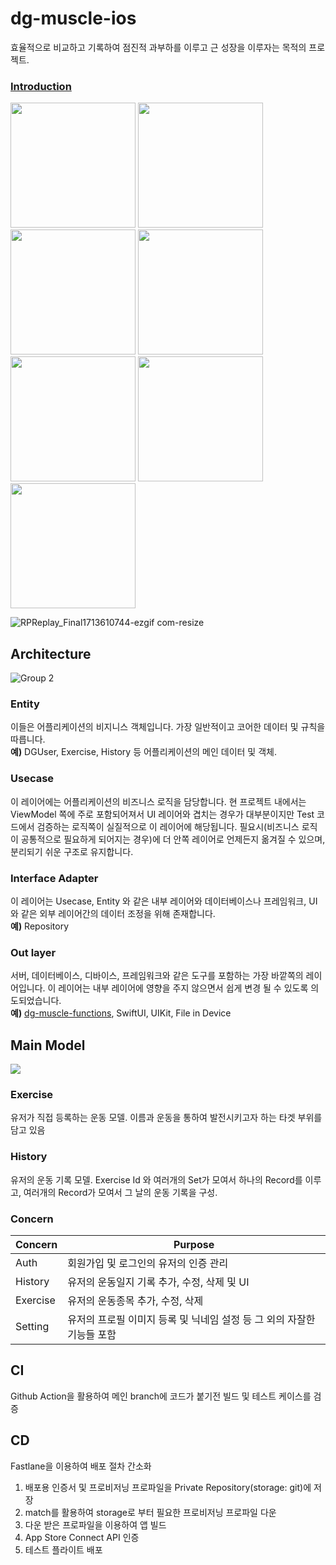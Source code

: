 # dg-muscle-ios

효율적으로 비교하고 기록하여 점진적 과부하를 이루고 근 성장을 이루자는 목적의 프로젝트.

### [Introduction](https://judicious-hoof-33e.notion.site/dgmuscle-ios-a7162152c1594a09902d7d6c07da8bdd?pvs=74)

<div>
  <img src="https://github.com/donggyushin/dg-muscle-ios/assets/34573243/336a9f76-1897-4ff9-9955-a9b287f5577f" width=200 />
  <img src="https://github.com/donggyushin/dg-muscle-ios/assets/34573243/f38bd62b-52ad-442d-ada8-050c198996a4" width=200 />
  <img src="https://github.com/donggyushin/dg-muscle-ios/assets/34573243/c1e9dee3-7fdc-4b2f-9c59-cdc7b7488584" width=200 />
  <img src="https://github.com/donggyushin/dg-muscle-ios/assets/34573243/a0d03403-ffdf-4039-9d1e-c4a739263223" width=200 />
  <img src="https://github.com/donggyushin/dg-muscle-ios/assets/34573243/1c1838e7-8050-41c3-8f6c-4e93e17f6c76" width=200 />
  <img src="https://github.com/donggyushin/dg-muscle-ios/assets/34573243/b253ca7f-85b1-4fd1-a2c7-efb024fb15a4" width=200 />
  <img src="https://github.com/donggyushin/dg-muscle-ios/assets/34573243/d0386438-5300-4511-98df-41dbb86390af" width=200 />
</div>

![RPReplay_Final1713610744-ezgif com-resize](https://github.com/donggyushin/dg-muscle-ios/assets/34573243/5067705b-f234-47f5-8ca8-df15cbf625ca)

## Architecture
![Group 2](https://github.com/donggyushin/dg-muscle-ios/assets/34573243/f5cdd8aa-7555-45c7-ad4f-ba22f6aa2945)

### Entity
이들은 어플리케이션의 비지니스 객체입니다. 가장 일반적이고 코어한 데이터 및 규칙을 따릅니다. <br />
__예)__ DGUser, Exercise, History 등 어플리케이션의 메인 데이터 및 객체.

### Usecase
이 레이어에는 어플리케이션의 비즈니스 로직을 담당합니다. 현 프로젝트 내에서는 ViewModel 쪽에 주로 포함되어져서 UI 레이어와 겹치는 경우가 대부분이지만 Test 코드에서 검증하는 로직쪽이 실질적으로 이 레이어에 해당됩니다. 
필요시(비즈니스 로직이 공통적으로 필요하게 되어지는 경우)에 더 안쪽 레이어로 언제든지 옮겨질 수 있으며, 분리되기 쉬운 구조로 유지합니다.


### Interface Adapter
이 레이어는 Usecase, Entity 와 같은 내부 레이어와 데이터베이스나 프레임워크, UI와 같은 외부 레이어간의 데이터 조정을 위해 존재합니다. <br />
__예)__ Repository

### Out layer
서버, 데이터베이스, 디바이스, 프레임워크와 같은 도구를 포함하는 가장 바깥쪽의 레이어입니다. 이 레이어는 내부 레이어에 영향을 주지 않으면서 쉽게 변경 될 수 있도록 의도되었습니다. <br />
__예)__ [dg-muscle-functions](https://github.com/donggyushin/dg-muscle-funcstions), SwiftUI, UIKit, File in Device

## Main Model

<img src="https://github.com/donggyushin/dg-muscle-ios/assets/34573243/4bd3b634-8100-4719-8ae7-e1c32389dc38" />

### Exercise

유저가 직접 등록하는 운동 모델. 이름과 운동을 통하여 발전시키고자 하는 타겟 부위를 담고 있음

### History

유저의 운동 기록 모델. Exercise Id 와 여러개의 Set가 모여서 하나의 Record를 이루고, 여러개의 Record가 모여서 그 날의 운동 기록을 구성.

### Concern

| Concern  | Purpose                                                                |
| -------- | ---------------------------------------------------------------------- |
| Auth     | 회원가입 및 로그인의 유저의 인증 관리                                  |
| History  | 유저의 운동일지 기록 추가, 수정, 삭제 및 UI                            |
| Exercise | 유저의 운동종목 추가, 수정, 삭제                                       |
| Setting  | 유저의 프로필 이미지 등록 및 닉네임 설정 등 그 외의 자잘한 기능들 포함 |

## CI

Github Action을 활용하여 메인 branch에 코드가 붙기전 빌드 및 테스트 케이스를 검증

## CD

Fastlane을 이용하여 배포 절차 간소화

1. 배포용 인증서 및 프로비저닝 프로파일을 Private Repository(storage: git)에 저장
2. match를 활용하여 storage로 부터 필요한 프로비저닝 프로파일 다운
3. 다운 받은 프로파일을 이용하여 앱 빌드
4. App Store Connect API 인증
5. 테스트 플라이트 배포

